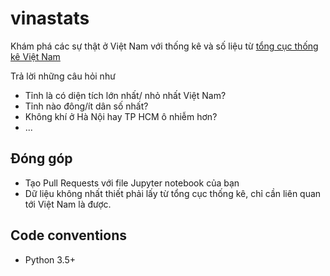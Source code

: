 # vinastats
Khám phá các sự thật ở Việt Nam với thống kê và số liệu từ [tổng cục thống kê
Việt Nam](http://www.gso.gov.vn/Default.aspx?tabid=706&ItemID=13412)

Trả lời những câu hỏi như

- Tỉnh là có diện tích lớn nhất/ nhỏ nhất Việt Nam?
- Tỉnh nào đông/ít dân số nhất?
- Không khí ở Hà Nội hay TP HCM ô nhiễm hơn?
- ...

## Đóng góp
- Tạo Pull Requests với file Jupyter notebook của bạn
- Dữ liệu không nhất thiết phải lấy từ tổng cục thống kê, chỉ cần liên quan
  tới Việt Nam là được.

## Code conventions
- Python 3.5+
